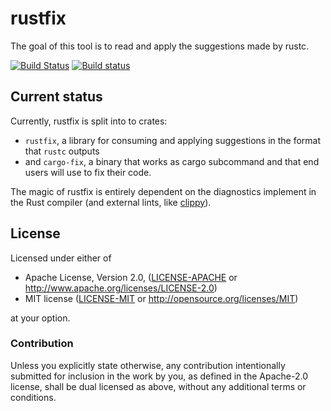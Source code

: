 # rustfix

The goal of this tool is to read and apply the suggestions made by rustc.

[![Build Status](https://travis-ci.org/rust-lang-nursery/rustfix.svg?branch=master)](https://travis-ci.org/rust-lang-nursery/rustfix)
[![Build status](https://ci.appveyor.com/api/projects/status/g8ljreo9ryu3s6ee/branch/master?svg=true)](https://ci.appveyor.com/project/rust-lang-libs/rustfix/branch/master)

## Current status

Currently, rustfix is split into to crates:

- `rustfix`, a library for consuming and applying suggestions in the format that `rustc` outputs
- and `cargo-fix`, a binary that works as cargo subcommand and that end users will use to fix their code.

The magic of rustfix is entirely dependent on the diagnostics implement in the Rust compiler (and external lints, like [clippy]).

[clippy]: https://github.com/rust-lang-nursery/rust-clippy

## License

Licensed under either of

- Apache License, Version 2.0, ([LICENSE-APACHE](LICENSE-APACHE) or <http://www.apache.org/licenses/LICENSE-2.0>)
- MIT license ([LICENSE-MIT](LICENSE-MIT) or <http://opensource.org/licenses/MIT>)

at your option.

### Contribution

Unless you explicitly state otherwise, any contribution intentionally
submitted for inclusion in the work by you, as defined in the Apache-2.0
license, shall be dual licensed as above, without any additional terms or
conditions.
